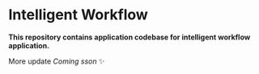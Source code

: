 # Intelligent Workflow

**This repository contains application codebase for intelligent workflow application.**

More update _Coming sson_ ✨
